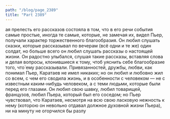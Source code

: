 ```yaml
---
path: "/blog/page_2389"
title: "Part 2389"
---
```


ая прелесть его рассказов состояла в том, что в его речи события самые простые, иногда те самые, которые, не замечая их, видел Пьер, получали характер торжественного благообразия. Он любил слушать сказки, которые рассказывал по вечерам (всё одни и те же) один солдат, но больше всего он любил слушать рассказы о настоящей жизни. Он радостно улыбался, слушая такие рассказы, вставляя слова и делая вопросы, клонившиеся к тому, чтоб уяснить себе благообразие того, что̀ ему рассказывали. Привязанностей, дружбы, любви, как понимал Пьер, Каратаев не имел никаких; но он любил и любовно жил со всем, с чем его сводила жизнь, и в особенности с человеком — не с известным каким-нибудь человеком, а с теми людьми, которые были перед его глазами. Он любил свою шавку, любил товарищей, французов, любил Пьера, который был его соседом; но Пьер чувствовал, что Каратаев, несмотря на всю свою ласковую нежность к нему (которою он невольно отдавал должное духовной жизни Пьера), ни на минуту не огорчился бы разлу

